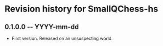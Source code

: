 # Revision history for SmallQChess-hs

## 0.1.0.0 -- YYYY-mm-dd

* First version. Released on an unsuspecting world.

